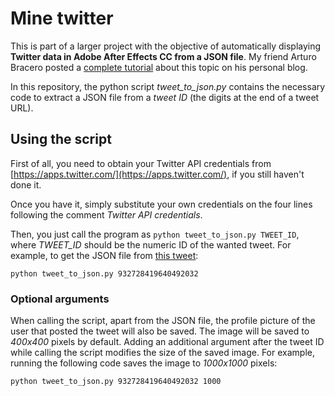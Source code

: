 # **Mine twitter**

This is part of a larger project with the objective of automatically displaying **Twitter data in Adobe After Effects CC from a JSON file**. My friend Arturo Bracero posted a [complete tutorial](http://www.arturobracero.com/how-to-import-json-files-in-after-effects-cc-2018-to-display-twitter-data/) about this topic on his personal blog.

In this repository, the python script _tweet_to_json.py_ contains the necessary code to extract a JSON file from a _tweet ID_ (the digits at the end of a tweet URL).

## Using the script

First of all, you need to obtain your Twitter API credentials from [https://apps.twitter.com/](https://apps.twitter.com/), if you still haven't done it.

Once you have it, simply substitute your own credentials on the four lines following the comment _Twitter API credentials_.

Then, you just call the program as ```python tweet_to_json.py TWEET_ID```, where _TWEET_ID_ should be the numeric ID of the wanted tweet. For example, to get the JSON file from [this tweet](https://twitter.com/goodfellow_ian/status/932728419640492032):

	python tweet_to_json.py 932728419640492032

### Optional arguments

When calling the script, apart from the JSON file, the profile picture of the user that posted the tweet will also be saved. The image will be saved to _400x400_ pixels by default. Adding an additional argument after the tweet ID while calling the script modifies the size of the saved image. For example, running the following code saves the image to _1000x1000_ pixels:

	python tweet_to_json.py 932728419640492032 1000
